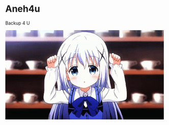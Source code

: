 # Aneh4u
Backup 4 U

![Aneh](https://raw.githubusercontent.com/gemble-dotcom/urban-octo-tribble/main/anime-chino-kafu.gif)
